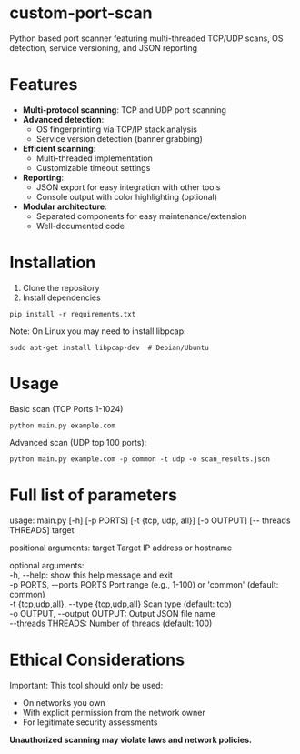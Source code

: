 # custom-port-scan
Python based port scanner featuring multi-threaded TCP/UDP scans, OS detection, service versioning, and JSON reporting

# Features
- **Multi-protocol scanning**: TCP and UDP port scanning
- **Advanced detection**:
  - OS fingerprinting via TCP/IP stack analysis
  - Service version detection (banner grabbing)
- **Efficient scanning**:
  - Multi-threaded implementation
  - Customizable timeout settings
- **Reporting**:
  - JSON export for easy integration with other tools
  - Console output with color highlighting (optional)
- **Modular architecture**:
  - Separated components for easy maintenance/extension
  - Well-documented code

# Installation
1. Clone the repository
2. Install dependencies 
```
pip install -r requirements.txt
```
Note: On Linux you may need to install libpcap:
```
sudo apt-get install libpcap-dev  # Debian/Ubuntu
```

# Usage
Basic scan (TCP Ports 1-1024)
```
python main.py example.com
```
Advanced scan (UDP top 100 ports):
```
python main.py example.com -p common -t udp -o scan_results.json
```

# Full list of parameters

usage: main.py [-h] [-p PORTS] [-t {tcp, udp, all}] [-o OUTPUT] [-- threads THREADS] target

positional arguments:
  target                Target IP address or hostname

optional arguments:<br>
  -h, --help: show this help message and exit<br>
  -p PORTS, --ports PORTS Port range (e.g., 1-100) or 'common' (default: common)<br>
  -t {tcp,udp,all}, --type {tcp,udp,all} Scan type (default: tcp)<br>
  -o OUTPUT, --output OUTPUT: Output JSON file name<br>
  --threads THREADS: Number of threads (default: 100)<br>

# Ethical Considerations
Important: This tool should only be used:
- On networks you own
- With explicit permission from the network owner
- For legitimate security assessments

<b>Unauthorized scanning may violate laws and network policies.</b>
